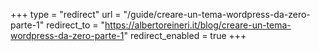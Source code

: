 +++
type = "redirect"
url = "/guide/creare-un-tema-wordpress-da-zero-parte-1"
redirect_to = "https://albertoreineri.it/blog/creare-un-tema-wordpress-da-zero-parte-1"
redirect_enabled = true
+++